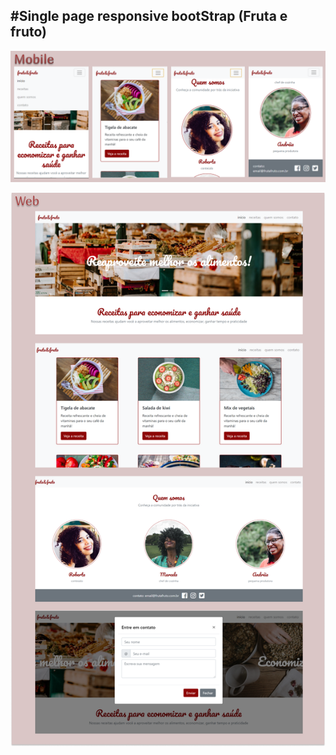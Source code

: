 #Single page responsive bootStrap (Fruta e fruto)
-
![Alt text](https://github.com/gabriel-rosch/fruta-fruto/blob/master/imagesProject/mobile-fruta%26fruto.png)

![Alt text](https://github.com/gabriel-rosch/fruta-fruto/blob/master/imagesProject/web-fruta%26fruto.png)



